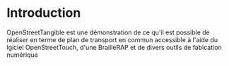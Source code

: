# Introduction
OpenStreetTangible est une démonstration de ce qu'il est possible de réaliser en terme de plan de transport en commun accessible à l'aide du lgiciel OpenStreetTouch, d'une BrailleRAP et de divers outils de fabication numérique
